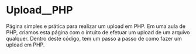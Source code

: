 # Upload__PHP
Página simples e prática para realizar um upload em PHP. Em uma aula de PHP, criamos esta página com o intuito de efetuar um upload de um arquivo qualquer. Dentro deste código, tem um passo a passo de como fazer um upload em PHP.
